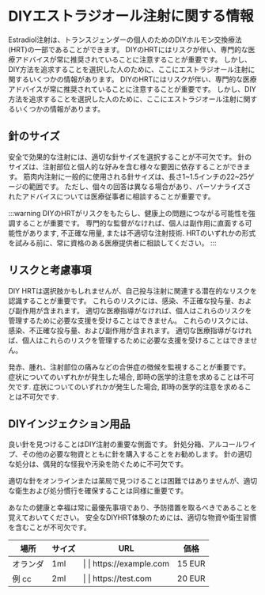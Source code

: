 # DIYエストラジオール注射に関する情報

Estradiol注射は、トランスジェンダーの個人のためのDIYホルモン交換療法(HRT)の一部であることができます。 DIYのHRTにはリスクが伴い、専門的な医療アドバイスが常に推奨されていることに注意することが重要です。 しかし、DIY方法を追求することを選択した人のために、ここにエストラジオール注射に関するいくつかの情報があります。 DIYのHRTにはリスクが伴い、専門的な医療アドバイスが常に推奨されていることに注意することが重要です。 しかし、DIY方法を追求することを選択した人のために、ここにエストラジオール注射に関するいくつかの情報があります。

## 針のサイズ

安全で効果的な注射には、適切な針サイズを選択することが不可欠です。 針のサイズは、注射部位と個人的な好みを含む様々な要因に依存することができます。 筋肉内注射に一般的に使用される針サイズは、長さ1\~1.5インチの22\~25ゲージの範囲です。 ただし、個々の回答は異なる場合があり、パーソナライズされたアドバイスについては医療従事者に相談することが重要です。

:::warning
DIYのHRTがリスクをもたらし、健康上の問題につながる可能性を強調することが重要です。 専門的な監督がなければ、個人は副作用に直面する可能性があります, 不正確な用量, または不適切な注射技術. HRTのいずれかの形式を試みる前に、常に資格のある医療提供者に相談してください。
:::

## リスクと考慮事項

DIY HRTは選択肢かもしれませんが、自己投与注射に関連する潜在的なリスクを認識することが重要です。 これらのリスクには、感染、不正確な投与量、および副作用が含まれます。 適切な医療指導がなければ、個人はこれらのリスクを管理するために必要な支援を受けることはできません。 これらのリスクには、感染、不正確な投与量、および副作用が含まれます。 適切な医療指導がなければ、個人はこれらのリスクを管理するために必要な支援を受けることはできません。

発赤、腫れ、注射部位の痛みなどの合併症の徴候を監視することが重要です。 症状についてのいずれかが発生した場合, 即時の医学的注意を求めることは不可欠です. 症状についてのいずれかが発生した場合, 即時の医学的注意を求めることは不可欠です.

## DIYインジェクション用品

良い針を見つけることはDIY注射の重要な側面です。 針処分箱、アルコールワイプ、その他の必要な物資とともに針を購入することをお勧めします。 針の適切な処分は、偶発的な怪我や汚染を防ぐために不可欠です。

適切な針をオンラインまたは薬局で見つけることは困難ではありませんが、適切な衛生および処分慣行を確保することは同様に重要です。

あなたの健康と幸福は常に最優先事項であり、予防措置を取るべきであることを覚えておいてください。 安全なDIYHRT体験のためには、適切な物資や衛生習慣を含むことが不可欠です。

| 場所   | サイズ | URL                        | 価格     |
| ---- | --- | -------------------------- | ------ |
| オランダ | 1ml | \| \| https\://example.com | 15 EUR |
| 例 cc | 2ml | \| \| https\://test.com    | 20 EUR |
